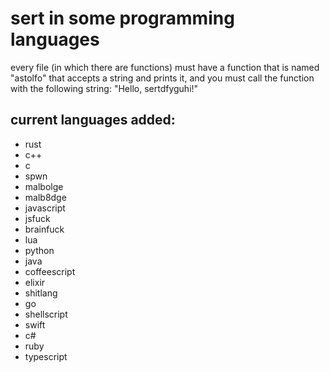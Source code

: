 # sert in some programming languages

every file (in which there are functions) must have a function that is named "astolfo" that accepts a string and prints it, and you must call the function with the following string: "Hello, sertdfyguhi!"

## current languages added:

- rust
- c++
- c
- spwn
- malbolge
- malb8dge
- javascript
- jsfuck
- brainfuck
- lua
- python
- java 
- coffeescript
- elixir
- shitlang
- go
- shellscript
- swift
- c#
- ruby
- typescript

